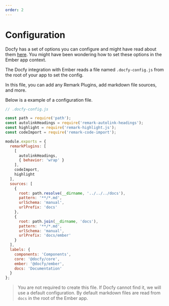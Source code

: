 ```yaml
---
order: 2
---
```

# Configuration

Docfy has a set of options you can configure and might have read about them
[here](../../../docs/configuration.md). You might have been wondering how
to set these options in the Ember app context.

The Docfy integration with Ember reads a file named `.docfy-config.js` from the
root of your app to set the config.

In this file, you can add any Remark Plugins, add markdown file sources, and more.

Below is a example of a configuration file.

```js
// .docfy-config.js

const path = require('path');
const autolinkHeadings = require('remark-autolink-headings');
const highlight = require('remark-highlight.js');
const codeImport = require('remark-code-import');

module.exports = {
  remarkPlugins: [
    [
      autolinkHeadings,
      { behavior: 'wrap' }
    ],
    codeImport,
    highlight
  ],
  sources: [
    {
      root: path.resolve(__dirname, '../../../docs'),
      pattern: '**/*.md',
      urlSchema: 'manual',
      urlPrefix: 'docs'
    },
    {
      root: path.join(__dirname, 'docs'),
      pattern: '**/*.md',
      urlSchema: 'manual',
      urlPrefix: 'docs/ember'
    }
  ],
  labels: {
    components: 'Components',
    core: '@docfy/core',
    ember: '@docfy/ember',
    docs: 'Documentation'
  }
};
```

> You are not required to create this file. If Docfy cannot find it, we will
> use a default configuration. By default markdown files are read from `docs`
> in the root of the Ember app.
